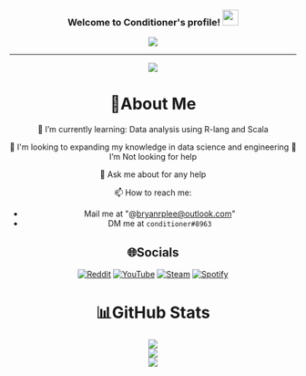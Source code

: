 <h3 align="center">
  Welcome to Conditioner's profile!
  <img src="https://media.giphy.com/media/hvRJCLFzcasrR4ia7z/giphy.gif" width="28">
</h3>
<p align="center">
  <a href="https://github.com/HairConditioner/HairConditioner"><img src="https://readme-typing-svg.herokuapp.com?color=%2336BCF7&center=true&vCenter=true&lines=Hi+%2C+welcome+to+my+Github+page;I+am+HairConditioner;I+am+a+High+school+student;Novice+Data+Scientist;Novice+Reverse+Engineer;Game+Dev;Crypto+Lover+%3C3"></a>
</p>

---
<div align="center">

![](https://quotes-github-readme.vercel.app/api?type=horizontal&theme=catppuccin)

  # 💫About Me
  🌱 I’m currently learning: Data analysis using R-lang and Scala
  
  🔭 I'm looking to expanding my knowledge in data science and engineering
  🤔 I’m Not looking for help

  💬 Ask me about for any help
  
  📫 How to reach me:
   - Mail me at "@bryanrplee@outlook.com"
   - DM me at ```conditioner#8963```

  ## 🌐Socials
  [![Reddit](https://img.shields.io/badge/Reddit-%23FF4500.svg?logo=Reddit&logoColor=white)](https://www.reddit.com/user/Rimification) [![YouTube](https://img.shields.io/badge/YouTube-%23FF0000.svg?logo=YouTube&logoColor=white)](https://www.youtube.com/channel/UCyJP4xA_LZXwuj1mZCt4Hzw) [![Steam](https://img.shields.io/badge/Steam-%23101C46.svg?logo=Steam&logoColor=white)](https://steamcommunity.com/id/hairconditioner/) [![Spotify](https://img.shields.io/badge/Spotify-%2300FF00.svg?logo=Spotify&logoColor=white)](https://open.spotify.com/user/barrocheter?si=098b95989d32440b)

  # 📊GitHub Stats
  ![](https://github-readme-stats.vercel.app/api?username=HairConditioner&theme=radical&hide_border=false&include_all_commits=false&count_private=false)<br/>
![](https://github-readme-streak-stats.herokuapp.com/?user=HairConditioner&theme=radical&hide_border=false)<br/>
![](https://github-readme-stats.vercel.app/api/top-langs/?username=HairConditioner&theme=radical&hide_border=false&include_all_commits=false&count_private=false&layout=compact)
</div>

